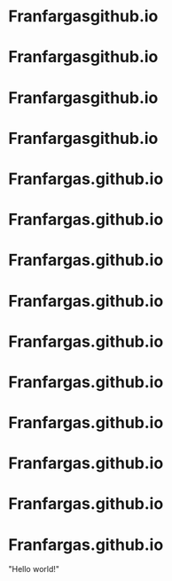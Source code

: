 # Franfargasgithub.io
# Franfargasgithub.io
# Franfargasgithub.io
# Franfargasgithub.io
# Franfargas.github.io
# Franfargas.github.io
# Franfargas.github.io
# Franfargas.github.io
# Franfargas.github.io
# Franfargas.github.io
# Franfargas.github.io
# Franfargas.github.io
# Franfargas.github.io
# Franfargas.github.io 
"Hello world!"
